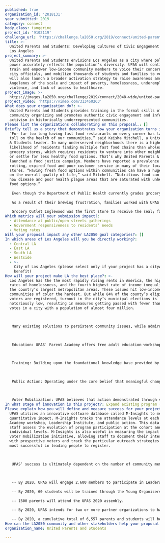 ```yaml
---
published: true
organization_id: '2018131'
year_submitted: 2019
category: connect
body_class: tangerine
project_id: '9102119'
challenge_url: 'https://challenge.la2050.org/2019/connect/united-parents-and-students/'
title: >-
  United Parents and Students: Developing Cultures of Civic Engagement Across
  Los Angeles
project_summary: >-
  United Parents and Students envisions Los Angeles as a city where political
  power accurately reflects the population’s diversity. UPAS will continue to
  train and empower low-income community members to voice their concerns, engage
  city officials, and mobilize thousands of students and families to vote. It
  will also launch a broader activation strategy to raise awareness among
  Angelenos of the scale and impact of poverty, homelessness, underemployment,
  violence, and lack of access to healthcare.
project_image: >-
  https://images.la2050.org/challenge/2019/connect/2048-wide/united-parents-and-students.jpg
project_video: 'https://vimeo.com/313460263'
What does your organization do?: >-
  United Parents and Students provides training in the formal skills of
  community organizing and promotes authentic civic engagement and informed
  activism in historically underrepresented communities.
Please list the organizations collaborating on this proposal.: []
Briefly tell us a story that demonstrates how your organization turns inspiration into impact.: >-
  “For far too long having fast food restaurants on every corner has taken a
  toll on the health of our communities,” said Keisha Mitchell, a United Parents
  & Students leader. In many underserved neighborhoods there is a higher
  likelihood of residents finding multiple fast food chains than wholesome
  grocery stores, which requires residents to venture into other neighborhoods
  or settle for less healthy food options. That’s why United Parents & Students
  launched a food justice campaign. Members have reported a prevalence of
  rotting, expired food and poor customer service in many of their local grocery
  stores. “Having fresh food options within communities can have a huge impact
  on the overall quality of life,” said Mitchell. “Nutritious food can change
  how disease and poor health plague areas that are saturated with unhealthy
  food options.”
   
   Even though the Department of Public Health currently grades grocery stores, the department does not account for rotting produce, meat, and dairy products. “I have to travel outside of my community to have a good experience and that’s not okay,” recalled Isela Castro, another UPAS member. “I want to be able to shop in my community.”
   
   As a result of their brewing frustration, families worked with UPAS to develop a report card and an evaluation process to hold grocery stores accountable for their food quality. Stores that meet these standards earn a United Parents & Students Certified Store of Excellence Seal to alert community members to its quality. While this seal may not be verified by local or state authorities yet, it’s a critical step toward taking back the power to demand change, and reward progress, in their local stores.
   
   Grocery Outlet Inglewood was the first store to receive the seal; families wanted to recognize its efforts in meeting the standards. Ultimately, UPAS hopes to work with the city and county to institutionalize a county-wide program with a similar rubric and seal. “The food justice campaign is important to me because I believe that all families should have equal access to affordable high quality food,” said Castro. “We should be able to walk into the grocery stores in our communities and see fresh fruits and vegetables, healthy items, and affordable prices.”
Which metrics will your submission impact?:
  - Attendance at public/open streets gatherings
  - Government responsiveness to residents’ needs
  - Voting rates
Will your proposal impact any other LA2050 goal categories?: []
In which areas of Los Angeles will you be directly working?:
  - Central LA
  - East LA
  - South LA
  - Westside
  - >-
    City of Los Angeles (please select only if your project has a citywide
    benefit)
How will your project make LA the best place?: >-
  Los Angeles has the the most rapidly rising rents in America, the highest
  rates of homelessness, and the fourth highest rate of income inequality among
  the country’s largest metropolitan areas. These issues hit low-income
  communities of color the hardest. But while 84% of the county’s eligible
  voters are registered, turnout in the city’s municipal elections is
  notoriously low, resulting in measures getting passed with fewer than 200,000
  votes in a city with a population of almost four million.
   
   
   
   Many existing solutions to persistent community issues, while admirable, often treat community empowerment as a volunteer, grassroots pastime. UPAS fundamentally believes that in order to secure long-lasting community progress and revitalization, community organizing must be recognized as a profession requiring knowledge and strategic skills. Furthermore, UPAS’ training is based on an understanding that systemic change needs to be pursued and sustained by the community itself rather than through the efforts, however well intentioned, of others. The organization aims to help build the capacity of grassroots coalitions in which local families can participate and ultimately attain leadership roles. UPAS’ Theory of Change is built upon the development and nurturing of parent and student leaders as they work to activate the latent capital of their communities. The organization carries out its program through a structured program consisting of parent education, formal advocacy training, coordinated public actions, and voter registration initiatives.
   
   
   
   Education: UPAS’ Parent Academy offers free adult education workshops designed to develop basic skills and provide parents with a core understanding of the issues that most affect their communities. A schedule of classes, delivered at a partnering school site, is tailored to meet the needs of a particular neighborhood.
   
   
   
   Training: Building upon the foundational knowledge base provided by the Parent Academy, the Leadership Institute follows a training model utilized by the Industrial Areas Foundation since the 1970s to teach participants how to prioritize issues, draft solutions, and develop strategies to engage elected representatives in meaningful and informed dialogue.
   
   
   
   Public Action: Operating under the core belief that meaningful change is the direct result of concerted public action, UPAS translates theory into practice by guiding members to apply their education and training to active civic participation. UPAS’ public initiatives have resulted in many successful community-wide accomplishments.
   
   
   
   Voter Mobilization: UPAS believes that action demonstrated through voting is essential to the organization’s strategy; meaningful self-advocacy requires communities to combine public action and voter registration efforts in order to establish and sustain broader, coalition-based civic engagement.
In what stage of innovation is this project?: Expand existing program (expanding and continuing ongoing successful projects)
Please explain how you will define and measure success for your project.: >-
  UPAS utilizes an innovative software database called M-Insights to measure
  quantitative impact. M-Insights tracks the attendance levels at each Parent
  Academy workshop, Leadership Institute, and public action. This data helps
  staff assess the evolution of program participation at the cohort and
  individual levels. M-Insights is also useful in measuring the impact of the
  voter mobilization initiative, allowing staff to document their interactions
  with prospective voters and track the particular outreach strategies that are
  most successful in leading people to register.
   
   
   
   UPAS’ success is ultimately dependent on the number of community members engaged and trained, the quality of training, and the frequency of civic engagement as a result. The overall reach and effectiveness of UPAS’ work is measured against ambitious goals which are designed by the Executive Director and Board through close collaboration with local families and site-based leaders who drive the work at the neighborhood level.
   
   
   
   -- By 2020, UPAS will engage 2,600 members to participate in Leadership Institutes per year.
   
   -- By 2020, 60 students will be trained through the Young Organizers Institute.
   
   -- 1500 parents will attend the UPAS 2020 assembly.
   
   -- By 2020, UPAS intends for two or more partner organizations to have submitted proposals for affiliate membership. Organizations that have expressed interest include KIPP Los Angeles, Magnolia Public Schools, and Camino Nuevo Charter Academy. 
   
   -- By 2020, a cumulative total of 6,557 parents and students will be registered to vote and at least 40 local public actions will be led by members each year.
How can the LA2050 community and other stakeholders help your proposal succeed?: []
organization_name: United Parents and Students

---
```


